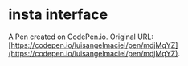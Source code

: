 # insta interface

A Pen created on CodePen.io. Original URL: [https://codepen.io/luisangelmaciel/pen/mdjMqYZ](https://codepen.io/luisangelmaciel/pen/mdjMqYZ).


